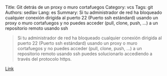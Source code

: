 Title: Git detrás de un proxy o muro cortafuegos
Category: vcs
Tags: git
Authors: sedlav
Lang: es
Summary: Si tu administrador de red ha bloqueado cualquier conexión dirigida al puerto 22 (Puerto ssh estándard) usando un proxy o muro cortafuegos y no puedes acceder (pull, clone, push, …) a un repositorio remoto usando ssh

> Si tu administrador de red ha bloqueado cualquier conexión dirigida al puerto 22 (Puerto ssh estándard) usando un proxy o muro cortafuegos y no puedes acceder (pull, clone, push, …) a un repositorio remoto usando ssh puedes solucionarlo accediendo a través del protocolo https.

[Link](http://www.librebyte.net/git/git-detras-de-un-proxy-o-muro-cortafuegos/)